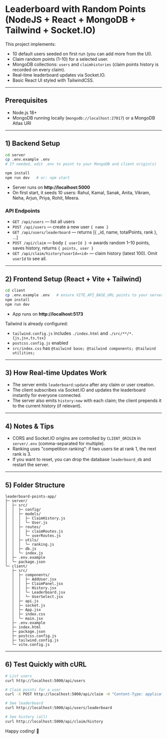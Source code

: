 # Leaderboard with Random Points (NodeJS + React + MongoDB + Tailwind + Socket.IO)

This project implements:
- 10 default users seeded on first run (you can add more from the UI).
- Claim random points (1–10) for a selected user.
- MongoDB collections: `users` and `claimhistories` (claim points history is recorded on every claim).
- Real-time leaderboard updates via Socket.IO.
- Basic React UI styled with TailwindCSS.

---

## Prerequisites
- Node.js 18+
- MongoDB running locally (`mongodb://localhost:27017`) or a MongoDB Atlas URI

---

## 1) Backend Setup

```bash
cd server
cp .env.example .env
# If needed, edit .env to point to your MongoDB and client origin(s)

npm install
npm run dev   # or: npm start
```

- Server runs on **http://localhost:5000**
- On first start, it seeds 10 users: Rahul, Kamal, Sanak, Anita, Vikram, Neha, Arjun, Priya, Rohit, Meera.

### API Endpoints
- `GET /api/users` — list all users
- `POST /api/users` — create a new user `{ name }`
- `GET /api/users/leaderboard` — returns [{ _id, name, totalPoints, rank }, ...]
- `POST /api/claim` — body `{ userId }` → awards random 1–10 points, saves history, returns `{ points, user }`
- `GET /api/claim/history?userId=<id>` — claim history (latest 100). Omit `userId` to see all.

---

## 2) Frontend Setup (React + Vite + Tailwind)

```bash
cd client
cp .env.example .env   # ensure VITE_API_BASE_URL points to your server
npm install
npm run dev
```
- App runs on **http://localhost:5173**

Tailwind is already configured:
- `tailwind.config.js` includes `./index.html` and `./src/**/*.{js,jsx,ts,tsx}`
- `postcss.config.js` enabled
- `src/index.css` has `@tailwind base; @tailwind components; @tailwind utilities;`

---

## 3) How Real-time Updates Work
- The server emits `leaderboard:update` after any claim or user creation.
- The client subscribes via Socket.IO and updates the leaderboard instantly for everyone connected.
- The server also emits `history:new` with each claim; the client prepends it to the current history (if relevant).

---

## 4) Notes & Tips
- CORS and Socket.IO origins are controlled by `CLIENT_ORIGIN` in `server/.env` (comma-separated for multiple).
- Ranking uses "competition ranking": if two users tie at rank 1, the next rank is 3.
- If you want to reset, you can drop the database `leaderboard_db` and restart the server.

---

## 5) Folder Structure

```
leaderboard-points-app/
├─ server/
│  ├─ src/
│  │  ├─ config/
│  │  ├─ models/
│  │  │  ├─ ClaimHistory.js
│  │  │  └─ User.js
│  │  ├─ routes/
│  │  │  ├─ claimRoutes.js
│  │  │  └─ userRoutes.js
│  │  ├─ utils/
│  │  │  └─ ranking.js
│  │  ├─ db.js
│  │  └─ index.js
│  ├─ .env.example
│  └─ package.json
└─ client/
   ├─ src/
   │  ├─ components/
   │  │  ├─ AddUser.jsx
   │  │  ├─ ClaimPanel.jsx
   │  │  ├─ History.jsx
   │  │  └─ Leaderboard.jsx
   │  │  └─ UserSelect.jsx
   │  ├─ api.js
   │  ├─ socket.js
   │  ├─ App.jsx
   │  ├─ index.css
   │  └─ main.jsx
   ├─ .env.example
   ├─ index.html
   ├─ package.json
   ├─ postcss.config.js
   ├─ tailwind.config.js
   └─ vite.config.js
```

---

## 6) Test Quickly with cURL

```bash
# List users
curl http://localhost:5000/api/users

# Claim points for a user
curl -X POST http://localhost:5000/api/claim -H "Content-Type: application/json" -d '{"userId":"<PUT_USER_ID_HERE>"}'

# See leaderboard
curl http://localhost:5000/api/users/leaderboard

# See history (all)
curl http://localhost:5000/api/claim/history
```

Happy coding! 🎉
